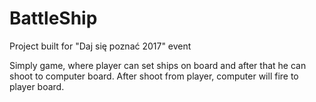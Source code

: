 # BattleShip
Project built for "Daj się poznać 2017" event

Simply game, where player can set ships on board and after that he can shoot to computer board. After shoot from player, computer will fire to player board.
